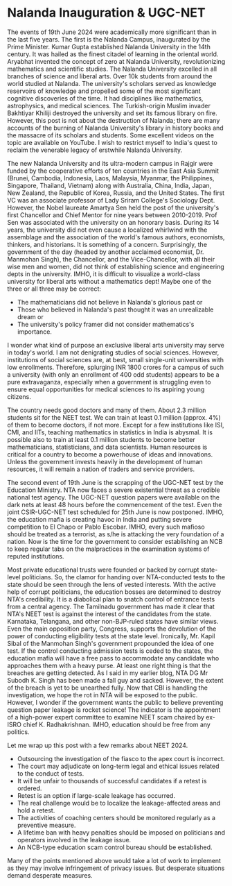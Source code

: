 # Nalanda Inauguration & UGC-NET 

The events of 19th June 2024 were academically more significant than in the last five 
years. The first is the Nalanda Campus, inaugurated by the Prime Minister. Kumar Gupta 
established Nalanda University in the 14th century. It was hailed as the finest citadel of learning 
in the oriental world. Aryabhat invented the concept of zero at Nalanda University, revolutionizing
mathematics and scientific studies. The Nalanda University excelled in all branches of science 
and liberal arts. Over 10k students from around the world studied at Nalanda. The university's scholars
served as knowledge reservoirs of knowledge and propelled some of the most significant 
cognitive discoveries of the time. It had disciplines like mathematics, astrophysics, and medical 
sciences. The Turkish-origin Muslim invader Bakhtiyar Khiliji destroyed the university and set its 
famous library on fire. However, this post is not about the destruction of Nalanda; there are many
accounts of the burning of Nalanda University's library in history books and the massacre of its
scholars and students. Some excellent videos on the topic are available on YouTube. I wish to 
restrict myself to India's quest to reclaim the venerable legacy of erstwhile Nalanda University.

The new Nalanda University and its ultra-modern campus in Rajgir were funded by the cooperative 
efforts of ten countries in the East Asia Summit (Brunei, Cambodia, Indonesia, Laos, Malaysia, 
Myanmar, the Philippines, Singapore, Thailand, Vietnam) along with Australia, China, India, Japan, 
New Zealand, the Republic of Korea, Russia, and the United States. The first VC was an 
associate professor of Lady Sriram College's Sociology Dept. However, the Nobel laureate Amartya
Sen held the post of the university's first Chancellor and Chief Mentor
for nine years between 2010-2019. Prof Sen was associated with the university on an 
honorary basis. During its 14 years, the university did not even cause a localized whirlwind with the
assemblage and the association of the world's famous authors, economists, thinkers, and historians. 
It is something of a concern. Surprisingly, the government of the day (headed by
another acclaimed economist, Dr. Manmohan Singh), the Chancellor, and the Vice-Chancellor, with
all their wise men and women, did not think of establishing science and engineering depts in 
the university. IMHO, it is difficult to visualize a world-class university for liberal arts without
a mathematics dept! Maybe one of the three or all three may be correct:

- The mathematicians did not believe in Nalanda's glorious past or
- Those who believed in Nalanda's past thought it was an unrealizable dream or 
- The university's policy framer did not consider mathematics's importance.

I wonder what kind of purpose an exclusive liberal arts university may serve in today's world. I am not 
denigrating studies of social sciences. However, institutions of social sciences are, at best, small
single-unit universities with low enrollments. Therefore, splurging INR 1800 crores for a campus of 
such a university (with only an enrollment of 400 odd students) appears to be a pure extravaganza,
especially when a government is struggling even to ensure equal opportunities for medical sciences
to its aspiring young citizens. 

The country needs good doctors and many of them. About 2.3 million students sit for the NEET test. 
We can train at least 0.1 million (approx. 4%) of them to become doctors, if not more. 
Except for a few institutions like ISI, CMI, and IITs, teaching mathematics in statistics in India
is abysmal. It is possible also to train at least 0.1 million students to become better mathematicians,
statisticians, and data scientists. Human resources is critical for a country to become a
powerhouse of ideas and innovations. Unless the government invests heavily in the development of 
human resources, it will remain a nation of traders and service providers.

The second event of 19th June is the scrapping of the UGC-NET test by the Education Ministry. NTA 
now faces a severe existential threat as a credible national test agency. The UGC-NET question 
papers were available on the dark nets at least 48 hours before the commencement of the test. 
Even the joint CSIR-UGC-NET test scheduled for 25th June is now postponed. IMHO, the education 
mafia is creating havoc in India and putting severe competition to El Chapo or Pablo Escobar. 
IMHO, every such mafioso should be treated as a terrorist, as s/he is attacking the very foundation of 
a nation. Now is the time for the government to consider establishing an NCB to keep regular
tabs on the malpractices in the examination systems of reputed institutions. 

Most private educational trusts were founded or backed by corrupt state-level politicians. 
So, the clamor for handing over NTA-conducted tests to the state should be seen through the lens of 
vested interests. With the active help of corrupt politicians, the education bosses are determined 
to destroy NTA's credibility. It is a diabolical plan to snatch control of entrance tests from
a central agency. The Tamilnadu government has made it clear that NTA's NEET test is against 
the interest of the candidates from the state. Karnataka, Telangana, and other non-BJP-ruled
states have similar views. Even the main opposition party, Congress, supports the devolution of 
the power of conducting eligibility tests at the state level. Ironically, Mr. Kapil Sibal of the 
Manmohan Singh's government propounded the idea of one test. If the control conducting
admission tests is ceded to the states, the education mafia will have a free pass to accommodate
any candidate who approaches them with a heavy purse. At least one right thing is that the breaches 
are getting detected. As I said in my earlier blog, NTA DG Mr Subodh K. Singh has been made a fall
guy and sacked. However, the extent of the breach is yet to be unearthed fully. 
Now that CBI is handling the investigation, we hope the rot in NTA will be exposed to the public. 
However, I wonder if the government wants the public to believe preventing question paper leakage 
is rocket science! The indicator is the appointment of a high-power expert committee to examine
NEET scam chaired by ex-ISRO chief K. Radhakrishnan. IMHO, education should be free from any politics.

Let me wrap up this post with a few remarks about NEET 2024. 

- Outsourcing the investigation of the fiasco to the apex court is incorrect.
- The court may adjudicate on long-term legal and ethical issues related to the conduct of tests.
- It will be unfair to thousands of successful candidates if a retest is ordered.
- Retest is an option if large-scale leakage has occurred.
- The real challenge would be to localize the leakage-affected areas and hold a retest.
- The activities of coaching centers should be monitored regularly as a preventive measure. 
- A lifetime ban with heavy penalties should be imposed on politicians and operators involved in the leakage issue.
- An NCB-type education scam control bureau should be established. 

Many of the points mentioned above would take a lot of work to implement as they may involve 
infringement of privacy issues. But desperate situations demand desperate measures. 
